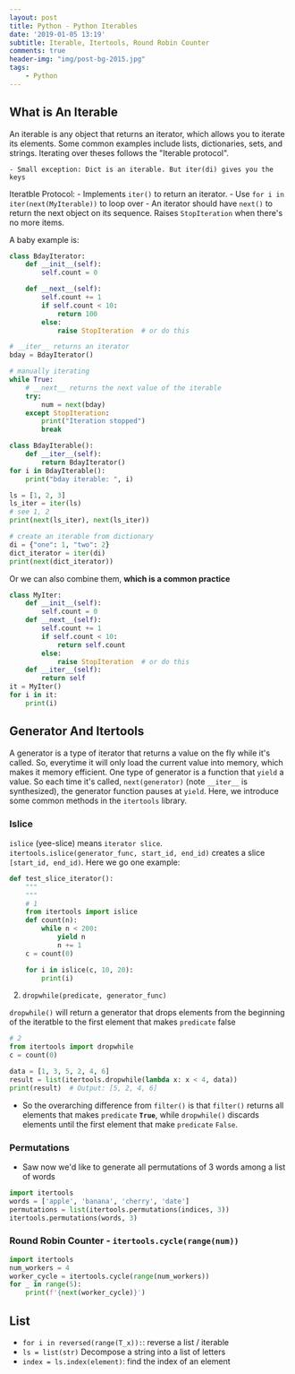 ```yaml
---
layout: post
title: Python - Python Iterables
date: '2019-01-05 13:19'
subtitle: Iterable, Itertools, Round Robin Counter
comments: true
header-img: "img/post-bg-2015.jpg"
tags:
    - Python
---
```


## What is An Iterable

An iterable is any object that returns an iterator, which allows you to iterate its elements. Some common examples include lists, dictionaries, sets, and strings. Iterating over theses follows the "Iterable protocol".

    - Small exception: Dict is an iterable. But iter(di) gives you the keys

Iteratble Protocol:
    - Implements ```iter()``` to return an iterator.
        - Use `for i in iter(next(MyIterable))` to loop over
    - An iterator should have  `next()` to return the next object on its sequence. Raises `StopIteration` when there's no more items.

A baby example is:

```python
class BdayIterator:
    def __init__(self):
        self.count = 0

    def __next__(self):
        self.count += 1
        if self.count < 10:
            return 100
        else:
            raise StopIteration  # or do this

# __iter__ returns an iterator
bday = BdayIterator()

# manually iterating
while True:
    # __next__ returns the next value of the iterable
    try:
        num = next(bday)
    except StopIteration:
        print("Iteration stopped")
        break

class BdayIterable():
    def __iter__(self):
        return BdayIterator()
for i in BdayIterable():
    print("bday iterable: ", i)

ls = [1, 2, 3]
ls_iter = iter(ls)
# see 1, 2
print(next(ls_iter), next(ls_iter))

# create an iterable from dictionary
di = {"one": 1, "two": 2}
dict_iterator = iter(di)
print(next(dict_iterator))
```

Or we can also combine them, **which is a common practice**

```python
class MyIter:
    def __init__(self):
        self.count = 0
    def __next__(self):
        self.count += 1
        if self.count < 10:
            return self.count
        else:
            raise StopIteration  # or do this
    def __iter__(self):
        return self
it = MyIter()
for i in it:
    print(i)
```

## Generator And Itertools

A generator is a type of iterator that returns a value on the fly while it's called. So, everytime it will only load the current value into memory, which makes it memory efficient. One type of generator is a function that `yield` a value. So each time it's called, `next(generator)` (note `__iter__` is synthesized), the generator function pauses at `yield`. Here, we introduce some common methods in the `itertools` library.

### Islice

`islice` (yee-slice) means `iterator slice`. `itertools.islice(generator_func, start_id, end_id)` creates a slice `[start_id, end_id)`. Here we go one example:

```python
def test_slice_iterator():
    """
    """
    # 1
    from itertools import islice
    def count(n):
        while n < 200:
            yield n
            n += 1
    c = count(0)

    for i in islice(c, 10, 20):
        print(i)
```

2. `dropwhile(predicate, generator_func)`

`dropwhile()` will return a generator that drops elements from the beginning of the iteratble to the first element that makes `predicate` false

```python
# 2
from itertools import dropwhile
c = count(0)

data = [1, 3, 5, 2, 4, 6]
result = list(itertools.dropwhile(lambda x: x < 4, data))
print(result)  # Output: [5, 2, 4, 6]
```

- So the overarching difference from `filter()` is that `filter()`  returns all elements that makes `predicate` **`True`**, while `dropwhile()` discards elements until the first element that make `predicate` `False`.

### Permutations

- Saw now we'd like to generate all permutations of 3 words among a list of words

```python
import itertools
words = ['apple', 'banana', 'cherry', 'date']
permutations = list(itertools.permutations(indices, 3))
itertools.permutations(words, 3)
```

### Round Robin Counter - `itertools.cycle(range(num))`

```python
import itertools
num_workers = 4
worker_cycle = itertools.cycle(range(num_workers))
for _ in range(5):
    print(f'{next(worker_cycle)}')
```

## List

- `for i in reversed(range(T_x)):`: reverse a list / iterable
- `ls = list(str)` Decompose a string into a list of letters
- `index = ls.index(element)`: find the index of an element
